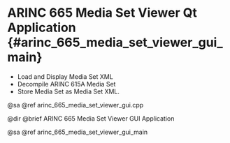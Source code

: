 # ARINC 665 Media Set Viewer Qt Application {#arinc_665_media_set_viewer_gui_main}

 - Load and Display Media Set XML
 - Decompile ARINC 615A Media Set
 - Store Media Set as Media Set XML.

@sa @ref arinc_665_media_set_viewer_gui.cpp

@dir
@brief ARINC 665 Media Set Viewer GUI Application

@sa @ref arinc_665_media_set_viewer_gui_main
